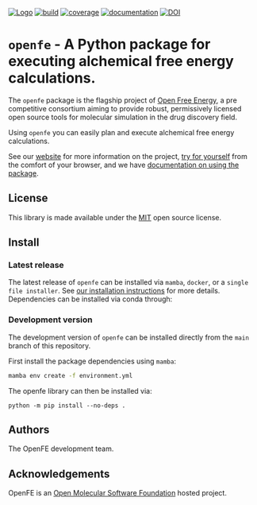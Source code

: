[![Logo](https://img.shields.io/badge/OSMF-OpenFreeEnergy-%23002f4a)](https://openfree.energy/)
[![build](https://github.com/OpenFreeEnergy/openfe/actions/workflows/ci.yaml/badge.svg?event=push)](https://github.com/OpenFreeEnergy/openfe/actions/workflows/ci.yaml)
[![coverage](https://codecov.io/gh/OpenFreeEnergy/openfe/branch/main/graph/badge.svg)](https://codecov.io/gh/OpenFreeEnergy/openfe)
[![documentation](https://readthedocs.org/projects/openfe/badge/?version=stable)](https://docs.openfree.energy/en/stable/?badge=stable)
[![DOI](https://zenodo.org/badge/DOI/10.5281/zenodo.8344248.svg)](https://doi.org/10.5281/zenodo.8344248)


# `openfe` - A Python package for executing alchemical free energy calculations.

The `openfe` package is the flagship project of [Open Free Energy](https://openfree.energy),
a pre competitive consortium aiming to provide robust, permissively licensed open source tools for molecular simulation in the drug discovery field.

Using `openfe` you can easily plan and execute alchemical free energy calculations.

See our [website](https://openfree.energy/) for more information on the project,
[try for yourself](https://try.openfree.energy) from the comfort of your browser,
and we have [documentation on using the package](https://docs.openfree.energy/en/latest/index.html).

## License

This library is made available under the [MIT](https://opensource.org/licenses/MIT) open source license.

## Install

### Latest release

The latest release of `openfe` can be installed via `mamba`, `docker`, or a `single file installer`. See [our installation instructions](https://docs.openfree.energy/en/stable/installation.html) for more details.
Dependencies can be installed via conda through:

### Development version

The development version of `openfe` can be installed directly from the `main` branch of this repository.

First install the package dependencies using `mamba`:

```bash
mamba env create -f environment.yml
```

The openfe library can then be installed via:

```
python -m pip install --no-deps .
```

## Authors

The OpenFE development team.

## Acknowledgements

OpenFE is an [Open Molecular Software Foundation](https://omsf.io/) hosted project.
